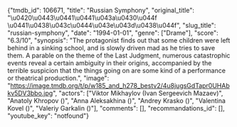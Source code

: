 {"tmdb_id": 106671, "title": "Russian Symphony", "original_title": "\u0420\u0443\u0441\u0441\u043a\u0430\u044f \u0441\u0438\u043c\u0444\u043e\u043d\u0438\u044f", "slug_title": "russian-symphony", "date": "1994-01-01", "genre": ["Drame"], "score": "6.3/10", "synopsis": "The protagonist finds out that some children were left behind in a sinking school, and is slowly driven mad as he tries to save them. A parable on the theme of the Last Judgment, numerous catastrophic events reveal a certain ambiguity in their origins, accompanied by the terrible suspicion that the things going on are some kind of a performance or theatrical production.", "image": "https://image.tmdb.org/t/p/w185_and_h278_bestv2/4u8jugsGdTapr0UHAbkv5DV3bbo.jpg", "actors": ["Viktor Mikhaylov (Ivan Sergeevich Mazaev)", "Anatoly Khropov ()", "Anna Aleksakhina ()", "Andrey Krasko ()", "Valentina Kovel ()", "Valeriy Garkalin ()"], "comments": [], "recommandations_id": [], "youtube_key": "notfound"}